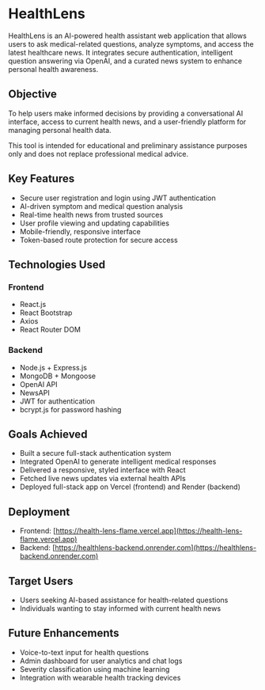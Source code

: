 # HealthLens

HealthLens is an AI-powered health assistant web application that allows users to ask medical-related questions, analyze symptoms, and access the latest healthcare news. It integrates secure authentication, intelligent question answering via OpenAI, and a curated news system to enhance personal health awareness.

  
## Objective

To help users make informed decisions by providing a conversational AI interface, access to current health news, and a user-friendly platform for managing personal health data.

This tool is intended for educational and preliminary assistance purposes only and does not replace professional medical advice.

  
## Key Features

- Secure user registration and login using JWT authentication  
- AI-driven symptom and medical question analysis  
- Real-time health news from trusted sources  
- User profile viewing and updating capabilities  
- Mobile-friendly, responsive interface  
- Token-based route protection for secure access

  
## Technologies Used

  
### Frontend

- React.js  
- React Bootstrap  
- Axios  
- React Router DOM

  
### Backend

- Node.js + Express.js  
- MongoDB + Mongoose  
- OpenAI API  
- NewsAPI  
- JWT for authentication  
- bcrypt.js for password hashing

  
## Goals Achieved

- Built a secure full-stack authentication system  
- Integrated OpenAI to generate intelligent medical responses  
- Delivered a responsive, styled interface with React  
- Fetched live news updates via external health APIs  
- Deployed full-stack app on Vercel (frontend) and Render (backend)

  
## Deployment

- Frontend: [https://health-lens-flame.vercel.app](https://health-lens-flame.vercel.app)  
- Backend: [https://healthlens-backend.onrender.com](https://healthlens-backend.onrender.com)

  
## Target Users

- Users seeking AI-based assistance for health-related questions  
- Individuals wanting to stay informed with current health news

  
## Future Enhancements

- Voice-to-text input for health questions  
- Admin dashboard for user analytics and chat logs  
- Severity classification using machine learning  
- Integration with wearable health tracking devices  

